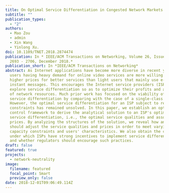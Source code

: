 ```yaml
---
title: On Optimal Service Differentiation in Congested Network Markets
subtitle: ""
publication_types:
  - "2"
authors:
  - Mao Zou
  - admin
  - Xin Wang
  - Yinlong Xu.
doi: 10.1109/TNET.2018.2874474
publication: In * IEEE/ACM Transactions on Networking, Volume 26, Issue 6, pp.
  2693 - 2706, December 2018.*
publication_short: In *IEEE/ACM Transactions on Networking*
abstract: As Internet applications have become more diverse in recent years,
  users having heavy demand for online video services are more willing to pay
  higher prices for better services than light users that mainly use e-mails and
  instant messages. This encourages the Internet service providers (ISPs) to
  explore service differentiation so as to optimize their profits and allocation
  of network resources. Much prior work has focused on the viability of network
  service differentiation by comparing with the case of a single-class service.
  However, the optimal service differentiation for an ISP subject to resource
  constraints has remained unsolved. In this paper, we establish an optimal
  control framework to derive the analytical solution to an ISP's optimal
  service differentiation, i.e., the optimal service qualities and associated
  prices. By analyzing the structures of the solution, we reveal how an ISP
  should adjust the service qualities and prices in order to meet varying
  capacity constraints and users' characteristics. We also obtain the conditions
  under which ISPs have strong incentives to implement service differentiation
  and whether regulators should encourage such practices.
draft: false
featured: true
projects:
  - network-neutrality
image:
  filename: featured
  focal_point: Smart
  preview_only: false
date: 2018-12-01T09:06:49.114Z
---
```

